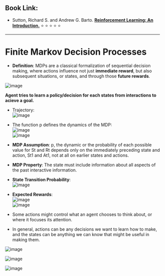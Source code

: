 ## Book Link: 
- Sutton, Richard S. and Andrew G. Barto. [**Reinforcement Learning: An Introduction.**](https://www.andrew.cmu.edu/course/10-703/textbook/BartoSutton.pdf) :star: :star: :star: :star: :star:

__________________________________________________________________


# Finite Markov Decision Processes 

- **Definition**: MDPs are a classical formalization of sequential decision making, where actions influence not just **immediate reward**, but also subsequent situations, or states, and through those **future rewards**.  

![image](https://user-images.githubusercontent.com/88390140/137599344-f8c89775-c877-4e4f-b079-cd69dc986e93.png)

**Agent tries to learn a policy/decision for each states from interactions to acieve a goal.** 

- Trajectory:                
![image](https://user-images.githubusercontent.com/88390140/137599496-eb65d7aa-1362-439b-9f80-a35d56231967.png)

- The function p defines the dynamics of the MDP:                    
![image](https://user-images.githubusercontent.com/88390140/137599633-f1db795e-efcd-4e11-b164-2defd5fc8aff.png)                    
![image](https://user-images.githubusercontent.com/88390140/137599647-2da0a204-a584-4dc8-bb3f-5409f43d273e.png)

- **MDP Assumption**: p, the dynamic or the probability of each possible value for St and Rt depends only on the immediately preceding state and action, St1 and At1, not at all on earlier states and actions.  
- **MDP Property**: The state must include information about all aspects of the past interactive information. 

- **State Transition Probability**:                        
![image](https://user-images.githubusercontent.com/88390140/137599916-21a1769e-b58b-4692-96a1-c6ca1c48607b.png)

- **Expected Rewards**:                   
![image](https://user-images.githubusercontent.com/88390140/137599936-2afa37a5-1b11-4220-9253-274582fb79da.png)            
![image](https://user-images.githubusercontent.com/88390140/137599950-2d49632d-8276-4802-95fe-1c730fc61cc9.png)

- Some actions might control what an agent chooses to think about, or where it focuses its attention. 
- In general, actions can be any decisions we want to learn how to make, and the states can be anything we can know that might be useful in making them.         

![image](https://user-images.githubusercontent.com/88390140/137600508-8b8db77f-3fa8-4d23-a567-133ece32ea32.png)             
   
![image](https://user-images.githubusercontent.com/88390140/137600610-79cf207e-d402-442d-87ac-0650e5742338.png)       
  
![image](https://user-images.githubusercontent.com/88390140/137600645-d25a2a9d-992a-4ed4-8c62-1c8e8dc2ca38.png)          
 


























 



